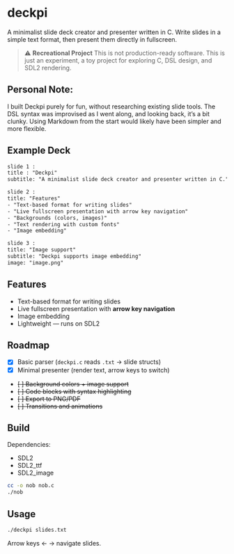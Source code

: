 # deckpi

A minimalist slide deck creator and presenter written in C.
Write slides in a simple text format, then present them directly in fullscreen.

> ⚠️ **Recreational Project**
> This is not production-ready software. This is just an experiment, a toy project for exploring C, DSL design, and SDL2 rendering.

## Personal Note:

I built Deckpi purely for fun, without researching existing slide tools. The DSL syntax was improvised as I went along, and looking back, it’s a bit clunky. Using Markdown from the start would likely have been simpler and more flexible.

## Example Deck

```txt
slide 1 :
title : "Deckpi"
subtitle: "A minimalist slide deck creator and presenter written in C."

slide 2 :
title: "Features"
- "Text-based format for writing slides"
- "Live fullscreen presentation with arrow key navigation"
- "Backgrounds (colors, images)"
- "Text rendering with custom fonts"
- "Image embedding"

slide 3 :
title: "Image support"
subtitle: "Deckpi supports image embedding"
image: "image.png"
```

## Features

- Text-based format for writing slides
- Live fullscreen presentation with **arrow key navigation**
- Image embedding
- Lightweight — runs on SDL2

## Roadmap

- [x] Basic parser (`deckpi.c` reads `.txt` → slide structs)
- [x] Minimal presenter (render text, arrow keys to switch)
- ~~[ ] Background colors + image support~~
- ~~[ ] Code blocks with syntax highlighting~~
- ~~[ ] Export to PNG/PDF~~
- ~~[ ] Transitions and animations~~

## Build

Dependencies:

- SDL2
- SDL2_ttf
- SDL2_image

```bash
cc -o nob nob.c
./nob
```

## Usage

```bash
./deckpi slides.txt
```

Arrow keys ← → navigate slides.
